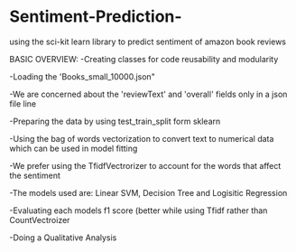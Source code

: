 # Sentiment-Prediction-
using the sci-kit learn library to predict sentiment of amazon book reviews

BASIC OVERVIEW:
-Creating classes for code reusability and modularity

-Loading the 'Books_small_10000.json"

-We are concerned about the 'reviewText' and 'overall' fields only in a json file line

-Preparing the data by using test_train_split form sklearn

-Using the bag of words vectorization to convert text to numerical data which can be used in model fitting

-We prefer using the TfidfVectrorizer to account for the words that affect the sentiment

-The models used are: Linear SVM, Decision Tree and Logisitic Regression

-Evaluating each models f1 score (better while using Tfidf rather than CountVectroizer

-Doing a Qualitative Analysis
